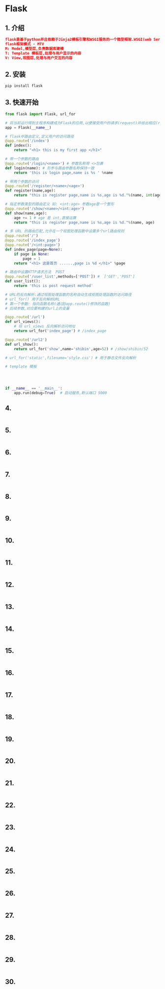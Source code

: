 # Flask

## 1. 介绍

```json
flask是基于python并且依赖于Jinja2模板引擎和WSGI服务的一个微型框架.WSGI(web Server gateway Interface )web服务网关接口.
flask框架模式 - MTV
M: Model,模型层,负责数据库建模
T: Template 模板层,处理与用户显示的内容
V: View,视图层,处理与用户交互的内容
```

## 2. 安装

```python
pip install flask
```

## 3. 快速开始

```python
from flask import Flask, url_for

# 将当前运行得到主程序构建成为Flask的应用,以便接受用户的请求(request)并给出相应(response)
app = Flask(__name__)

# flask中路由定义,定义用户的访问路径
@app.route('/index')
def index():
    return "<h1> this is my first app </h1>"

# 带一个参数的路由
@app.route('/login/<name>') # 参数名称用 <>包裹
def login(name): # 形参与路由参数名称保持一致
    return 'this is login page,name is %s ' %name

# 带两个参数的访问
@app.route('/register/<name>/<age>')
def register(name,age):
    return "this is register page,name is %s,age is %d."%(name, int(age))

# 指定参数类型的路由定义 如: <int:age> 参数age是一个整形
@app.route('/show/<name>/<int:age>')
def show(name,age):
    age += 1 # age 是 int,直接运算
    return "this is register page,name is %s,age is %d."%(name, age)

# 多 URL 的路由匹配,允许在一个视图处理函数中设置多个url路由规则
@app.route('/')
@app.route('/index_page')
@app.route('/<int:page>')
def index_page(page=None):
    if page is None:
        page = 1
    return "<h1> 这是首页 ......,page is %d </h1>" %page

# 路由中设置HTTP请求方法  POST
@app.route('/user_list',methods=['POST']) #  ['GET','POST']
def user_list():
    return 'this is post request method'

# URL的反向解析:通过视图处理函数的名称自动生成视图处理函数的访问路径
# url_for() 用于反向解析URL
# 第一个参数: 指向函数名称(通过@app.route()修饰的函数)
# 后续参数,对应要构建的url上的变量

@app.route('/url')
def url_views():
    # 将 url_views 反向解析访问地址
    return url_for('index_page') # /index_page

@app.route('/url2')
def url_show():
    return url_for('show',name='shibin',age=52) # /show/shibin/52

# url_for('static',filename='style.css') # 用于静态文件反向解析

# template 模板




if __name__ == '__main__':
    app.run(debug=True)  # 启动服务,默认端口 5000


```

## 4.

```python

```

## 5.

```python

```

## 6.

```python

```

## 7.

```python

```

## 8.

```

```

## 9.

```

```

## 10.

```

```

## 11.

```json

```

## 12. 

```python

```

## 13. 

```python

```

## 14.

```python

```

## 15.

```python

```

## 16.

```python

```

## 17.

```python

```

## 18.

```

```

## 19.

```

```

## 20.

```

```

## 21.

```json

```

## 22. 

```python

```

## 23. 

```python

```

## 24.

```python

```

## 25.

```python

```

## 26.

```python

```

## 27.

```python

```

## 28.

```

```

## 29.

```

```

## 30.

```

```

